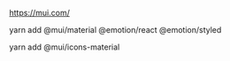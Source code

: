 https://mui.com/

yarn add @mui/material @emotion/react @emotion/styled
<link
  rel="stylesheet"
  href="https://fonts.googleapis.com/css?family=Roboto:300,400,500,700&display=swap"
/>
yarn add @mui/icons-material
